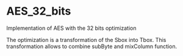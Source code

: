 # AES_32_bits
Implementation of AES with the 32 bits optimization

The optimization is a transformation of the Sbox into Tbox.
This transformation allows to combine subByte and mixColumn function.
